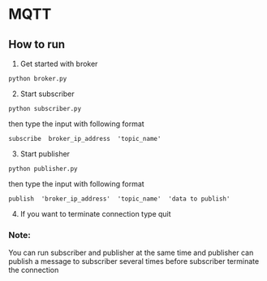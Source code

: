 # MQTT
## How to run

1. Get started with broker
```
python broker.py
```

2. Start subscriber 
```
python subscriber.py 
```
then type the input with following format 
```
subscribe  broker_ip_address  'topic_name'
```

3. Start publisher
```
python publisher.py
```
then type the input with following format
```
publish  'broker_ip_address'  'topic_name'  'data to publish'
```

4. If you want to terminate connection type
    quit

### Note:
You can run subscriber and publisher at the same time and
      publisher can publish a message to subscriber several times
      before subscriber terminate the connection
  
    
